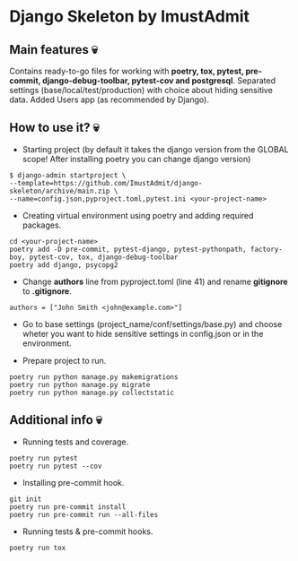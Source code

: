 # Django Skeleton by ImustAdmit

## Main features :skull:

Contains ready-to-go files for working with **poetry, tox, pytest, pre-commit, django-debug-toolbar, pytest-cov and postgresql**.
Separated settings (base/local/test/production) with choice about hiding sensitive data.
Added Users app (as recommended by Django).

## How to use it? :skull:

- Starting project (by default it takes the django version from the GLOBAL scope! After installing poetry you can change django version)

```
$ django-admin startproject \ 
--template=https://github.com/ImustAdmit/django-skeleton/archive/main.zip \
--name=config.json,pyproject.toml,pytest.ini <your-project-name>
```

- Creating virtual environment using poetry and adding required packages.

```
cd <your-project-name>
poetry add -D pre-commit, pytest-django, pytest-pythonpath, factory-boy, pytest-cov, tox, django-debug-toolbar
poetry add django, psycopg2
```

- Change **authors** line from pyproject.toml (line 41) and rename **gitignore** to **.gitignore**.

```
authors = ["John Smith <john@example.com>"]
```

- Go to base settings (project_name/conf/settings/base.py) and choose wheter you want to hide sensitive settings in config.json or in the environment.

- Prepare project to run.

```
poetry run python manage.py makemigrations
poetry run python manage.py migrate
poetry run python manage.py collectstatic
```

## Additional info :skull:

- Running tests and coverage.

```
poetry run pytest
poetry run pytest --cov
```

- Installing pre-commit hook.

```
git init
poetry run pre-commit install
poetry run pre-commit run --all-files
```

- Running tests & pre-commit hooks.

```
poetry run tox
```

